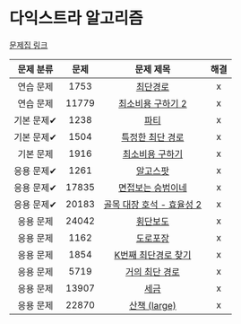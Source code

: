 # 다익스트라 알고리즘

[문제집 링크](https://www.acmicpc.net/workbook/view/10433)

| 문제 분류 | 문제 | 문제 제목 | 해결 |
| :--: | :--: | :--: | :--: |
| 연습 문제 | 1753 | [최단경로](https://www.acmicpc.net/problem/1753) | x |
| 연습 문제 | 11779 | [최소비용 구하기 2](https://www.acmicpc.net/problem/11779) | x |
| 기본 문제✔ | 1238 | [파티](https://www.acmicpc.net/problem/1238) | x |
| 기본 문제✔ | 1504 | [특정한 최단 경로](https://www.acmicpc.net/problem/1504) | x |
| 기본 문제 | 1916 | [최소비용 구하기](https://www.acmicpc.net/problem/1916) | x |
| 응용 문제✔ | 1261 | [알고스팟](https://www.acmicpc.net/problem/1261) | x |
| 응용 문제✔ | 17835 | [면접보는 승범이네](https://www.acmicpc.net/problem/17835) | x |
| 응용 문제✔ | 20183 | [골목 대장 호석 - 효율성 2](https://www.acmicpc.net/problem/20183) | x |
| 응용 문제 | 24042 | [횡단보도](https://www.acmicpc.net/problem/24042) | x |
| 응용 문제 | 1162 | [도로포장](https://www.acmicpc.net/problem/1162) | x |
| 응용 문제 | 1854 | [K번째 최단경로 찾기](https://www.acmicpc.net/problem/1854) | x |
| 응용 문제 | 5719 | [거의 최단 경로](https://www.acmicpc.net/problem/5719) | x |
| 응용 문제 | 13907 | [세금](https://www.acmicpc.net/problem/13907) | x |
| 응용 문제 | 22870 | [산책 (large)](https://www.acmicpc.net/problem/22870) | x |
